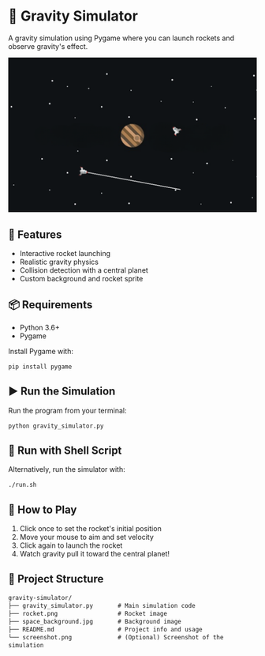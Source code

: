 

# 🚀 Gravity Simulator

A gravity simulation using Pygame where you can launch rockets and observe gravity's effect.

![screenshot](screenshot.png)

## 🌌 Features

- Interactive rocket launching
- Realistic gravity physics
- Collision detection with a central planet
- Custom background and rocket sprite

## 📦 Requirements

- Python 3.6+
- Pygame

Install Pygame with:

```bash
pip install pygame
```

## ▶️ Run the Simulation

Run the program from your terminal:

```bash
python gravity_simulator.py
```

## 🏃 Run with Shell Script

Alternatively, run the simulator with:

```bash
./run.sh
```

## 🧠 How to Play

1. Click once to set the rocket's initial position
2. Move your mouse to aim and set velocity
3. Click again to launch the rocket
4. Watch gravity pull it toward the central planet!

## 📁 Project Structure

```text
gravity-simulator/
├── gravity_simulator.py       # Main simulation code
├── rocket.png                 # Rocket image
├── space_background.jpg       # Background image
├── README.md                  # Project info and usage
└── screenshot.png             # (Optional) Screenshot of the simulation
```

